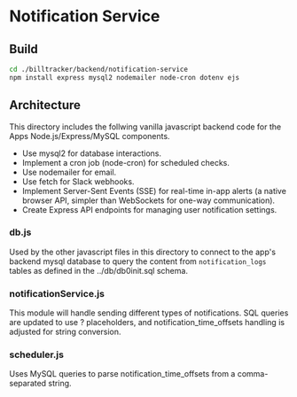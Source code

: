 # Notification Service

## Build

```sh
cd ./billtracker/backend/notification-service
npm install express mysql2 nodemailer node-cron dotenv ejs
```

## Architecture

This directory includes the follwing vanilla javascript backend code for the Apps Node.js/Express/MySQL components. 

- Use mysql2 for database interactions.
- Implement a cron job (node-cron) for scheduled checks.
- Use nodemailer for email.
- Use fetch for Slack webhooks.
- Implement Server-Sent Events (SSE) for real-time in-app alerts (a native browser API, simpler than WebSockets for one-way communication).
- Create Express API endpoints for managing user notification settings.

### db.js

Used by the other javascript files in this directory to connect to the app's backend mysql database to query the content from `notification_logs` tables as defined in the ../db/db0init.sql schema.

### notificationService.js

This module will handle sending different types of notifications. SQL queries are updated to use ? placeholders, and notification_time_offsets handling is adjusted for string conversion.

### scheduler.js

Uses MySQL queries to parse notification_time_offsets from a comma-separated string.